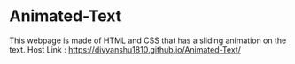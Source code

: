 # Animated-Text
This webpage is made of HTML and CSS that has a sliding animation on the text.
Host Link : https://divyanshu1810.github.io/Animated-Text/

